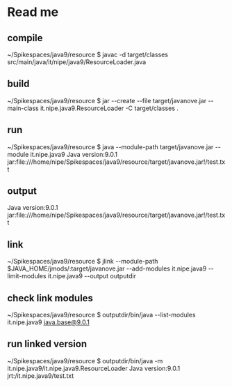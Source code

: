 # Read me

## compile

~/Spikespaces/java9/resource
$ javac -d target/classes src/main/java/it/nipe/java9/ResourceLoader.java 

## build

~/Spikespaces/java9/resource
$ jar --create --file target/javanove.jar --main-class it.nipe.java9.ResourceLoader -C target/classes .

## run

~/Spikespaces/java9/resource
$ java --module-path target/javanove.jar --module it.nipe.java9
Java version:9.0.1
jar:file:///home/nipe/Spikespaces/java9/resource/target/javanove.jar!/test.txt

## output

Java version:9.0.1
jar:file:///home/nipe/Spikespaces/java9/resource/target/javanove.jar!/test.txt

## link

~/Spikespaces/java9/resource
$ jlink --module-path $JAVA_HOME/jmods/:target/javanove.jar --add-modules it.nipe.java9 --limit-modules it.nipe.java9 --output outputdir 

## check link modules

~/Spikespaces/java9/resource
$ outputdir/bin/java --list-modules
it.nipe.java9
java.base@9.0.1

## run linked version

~/Spikespaces/java9/resource
$ outputdir/bin/java -m it.nipe.java9/it.nipe.java9.ResourceLoader
Java version:9.0.1
jrt:/it.nipe.java9/test.txt
